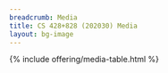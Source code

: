 ```yaml
---
breadcrumb: Media
title: CS 428+828 (202030) Media
layout: bg-image
---
```

{% include offering/media-table.html %}
